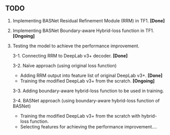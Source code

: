 ## TODO

1. Implementing BASNet Residual Refinement Module (RRM) in TF1. **[Done]**
2. Implementing BASNet Boundary-aware Hybrid-loss function in TF1. **[Ongoing]**
3. Testing the model to achieve the performance improvement.
    
    3-1. Connecting RRM to DeepLab v3+ decoder. **[Done]**
    
    3-2. Naïve approach (using original loss function)
    - Adding RRM output into feature list of original DeepLab v3+. **[Done]**
    - Training the modified DeepLab v3+ from the scratch. **[Ongoing]**
    
    3-3. Adding boundary-aware hybrid-loss function to be used in training.
    
    3-4. BASNet approach (using boundary-aware hybrid-loss function of BASNet)
    - Training the modified DeepLab v3+ from the scratch with hybrid-loss function.
    - Selecting features for achieving the performance improvement....

